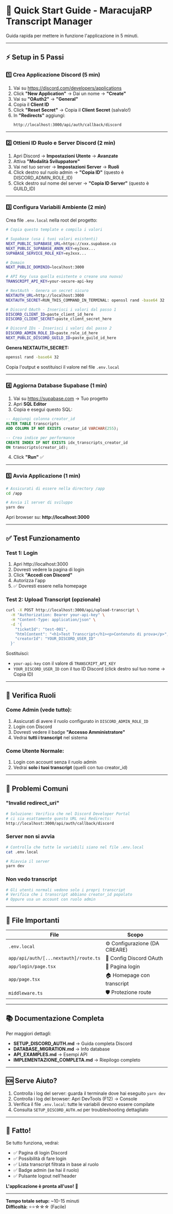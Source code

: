 # 🚀 Quick Start Guide - MaracujaRP Transcript Manager

Guida rapida per mettere in funzione l'applicazione in 5 minuti.

---

## ⚡ Setup in 5 Passi

### 1️⃣ Crea Applicazione Discord (5 min)

1. Vai su https://discord.com/developers/applications
2. Click **"New Application"** → Dai un nome → **"Create"**
3. Vai su **"OAuth2"** → **"General"**
4. Copia il **Client ID**
5. Click **"Reset Secret"** → Copia il **Client Secret** (salvalo!)
6. In **"Redirects"** aggiungi:
   ```
   http://localhost:3000/api/auth/callback/discord
   ```

---

### 2️⃣ Ottieni ID Ruolo e Server Discord (2 min)

1. Apri Discord → **Impostazioni Utente** → **Avanzate**
2. Attiva **"Modalità Sviluppatore"**
3. Vai nel tuo server → **Impostazioni Server** → **Ruoli**
4. Click destro sul ruolo admin → **"Copia ID"** (questo è DISCORD_ADMIN_ROLE_ID)
5. Click destro sul nome del server → **"Copia ID Server"** (questo è GUILD_ID)

---

### 3️⃣ Configura Variabili Ambiente (2 min)

Crea file `.env.local` nella root del progetto:

```bash
# Copia questo template e compila i valori

# Supabase (usa i tuoi valori esistenti)
NEXT_PUBLIC_SUPABASE_URL=https://xxx.supabase.co
NEXT_PUBLIC_SUPABASE_ANON_KEY=eyJxxx...
SUPABASE_SERVICE_ROLE_KEY=eyJxxx...

# Domain
NEXT_PUBLIC_DOMINIO=localhost:3000

# API Key (usa quella esistente o creane una nuova)
TRANSCRIPT_API_KEY=your-secure-api-key

# NextAuth - Genera un secret sicuro
NEXTAUTH_URL=http://localhost:3000
NEXTAUTH_SECRET=RUN_THIS_COMMAND_IN_TERMINAL: openssl rand -base64 32

# Discord OAuth - Inserisci i valori dal passo 1
DISCORD_CLIENT_ID=paste_client_id_here
DISCORD_CLIENT_SECRET=paste_client_secret_here

# Discord IDs - Inserisci i valori dal passo 2
DISCORD_ADMIN_ROLE_ID=paste_role_id_here
NEXT_PUBLIC_DISCORD_GUILD_ID=paste_guild_id_here
```

**Genera NEXTAUTH_SECRET:**

```bash
openssl rand -base64 32
```

Copia l'output e sostituisci il valore nel file `.env.local`

---

### 4️⃣ Aggiorna Database Supabase (1 min)

1. Vai su https://supabase.com → Tuo progetto
2. Apri **SQL Editor**
3. Copia e esegui questo SQL:

```sql
-- Aggiungi colonna creator_id
ALTER TABLE transcripts
ADD COLUMN IF NOT EXISTS creator_id VARCHAR(255);

-- Crea indice per performance
CREATE INDEX IF NOT EXISTS idx_transcripts_creator_id
ON transcripts(creator_id);
```

4. Click **"Run"** ✅

---

### 5️⃣ Avvia Applicazione (1 min)

```bash
# Assicurati di essere nella directory /app
cd /app

# Avvia il server di sviluppo
yarn dev
```

Apri browser su: **http://localhost:3000**

---

## ✅ Test Funzionamento

### Test 1: Login

1. Apri http://localhost:3000
2. Dovresti vedere la pagina di login
3. Click **"Accedi con Discord"**
4. Autorizza l'app
5. ✅ Dovresti essere nella homepage

### Test 2: Upload Transcript (opzionale)

```bash
curl -X POST http://localhost:3000/api/upload-transcript \
  -H "Authorization: Bearer your-api-key" \
  -H "Content-Type: application/json" \
  -d '{
    "ticketId": "test-001",
    "htmlContent": "<h1>Test Transcript</h1><p>Contenuto di prova</p>",
    "creatorId": "YOUR_DISCORD_USER_ID"
  }'
```

Sostituisci:

- `your-api-key` con il valore di `TRANSCRIPT_API_KEY`
- `YOUR_DISCORD_USER_ID` con il tuo ID Discord (click destro sul tuo nome → Copia ID)

---

## 🎯 Verifica Ruoli

### Come Admin (vede tutto):

1. Assicurati di avere il ruolo configurato in `DISCORD_ADMIN_ROLE_ID`
2. Login con Discord
3. Dovresti vedere il badge **"Accesso Amministratore"**
4. Vedrai **tutti i transcript** nel sistema

### Come Utente Normale:

1. Login con account senza il ruolo admin
2. Vedrai **solo i tuoi transcript** (quelli con tuo creator_id)

---

## 🐛 Problemi Comuni

### "Invalid redirect_uri"

```bash
# Soluzione: Verifica che nel Discord Developer Portal
# ci sia esattamente questo URL nei Redirects:
http://localhost:3000/api/auth/callback/discord
```

### Server non si avvia

```bash
# Controlla che tutte le variabili siano nel file .env.local
cat .env.local

# Riavvia il server
yarn dev
```

### Non vedo transcript

```bash
# Gli utenti normali vedono solo i propri transcript
# Verifica che i transcript abbiano creator_id popolato
# Oppure usa un account con ruolo admin
```

---

## 📁 File Importanti

| File                                  | Scopo                         |
| ------------------------------------- | ----------------------------- |
| `.env.local`                          | ⚙️ Configurazione (DA CREARE) |
| `app/api/auth/[...nextauth]/route.ts` | 🔐 Config Discord OAuth       |
| `app/login/page.tsx`                  | 🚪 Pagina login               |
| `app/page.tsx`                        | 🏠 Homepage con transcript    |
| `middleware.ts`                       | 🛡️ Protezione route           |

---

## 📚 Documentazione Completa

Per maggiori dettagli:

- **SETUP_DISCORD_AUTH.md** → Guida completa Discord
- **DATABASE_MIGRATION.md** → Info database
- **API_EXAMPLES.md** → Esempi API
- **IMPLEMENTAZIONE_COMPLETA.md** → Riepilogo completo

---

## 🆘 Serve Aiuto?

1. Controlla i log del server: guarda il terminale dove hai eseguito `yarn dev`
2. Controlla i log del browser: Apri DevTools (F12) → Console
3. Verifica il file `.env.local`: tutte le variabili devono essere compilate
4. Consulta `SETUP_DISCORD_AUTH.md` per troubleshooting dettagliato

---

## 🎉 Fatto!

Se tutto funziona, vedrai:

- ✅ Pagina di login Discord
- ✅ Possibilità di fare login
- ✅ Lista transcript filtrata in base al ruolo
- ✅ Badge admin (se hai il ruolo)
- ✅ Pulsante logout nell'header

**L'applicazione è pronta all'uso!** 🚀

---

**Tempo totale setup:** ~10-15 minuti  
**Difficoltà:** ⭐⭐☆☆☆ (Facile)
